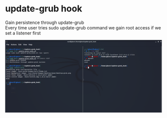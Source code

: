 # update-grub hook
Gain persistence through update-grub  
Every time user tries sudo update-grub command we gain root access if we set a listener first  

![alt text](https://github.com/0bfxGH0ST/update-grub_hook/blob/main/screenshots/screenshot1.png)
